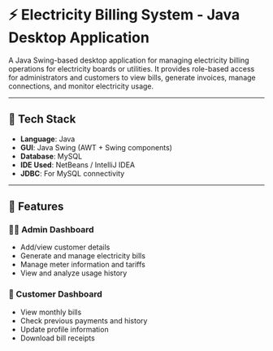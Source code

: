 # ⚡ Electricity Billing System - Java Desktop Application

A Java Swing-based desktop application for managing electricity billing operations for electricity boards or utilities. It provides role-based access for administrators and customers to view bills, generate invoices, manage connections, and monitor electricity usage.

---

## 🧰 Tech Stack

- **Language**: Java  
- **GUI**: Java Swing (AWT + Swing components)  
- **Database**: MySQL  
- **IDE Used**: NetBeans / IntelliJ IDEA  
- **JDBC**: For MySQL connectivity  

---

## 🚀 Features

### 👨‍💼 Admin Dashboard
- Add/view customer details
- Generate and manage electricity bills
- Manage meter information and tariffs
- View and analyze usage history

### 👤 Customer Dashboard
- View monthly bills
- Check previous payments and history
- Update profile information
- Download bill receipts
